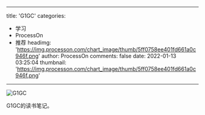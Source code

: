 
---
title: 'G1GC'
categories: 
 - 学习
 - ProcessOn
 - 推荐
headimg: 'https://img.processon.com/chart_image/thumb/5ff0758ee401fd661a0c946f.png'
author: ProcessOn
comments: false
date: 2022-01-13 03:25:04
thumbnail: 'https://img.processon.com/chart_image/thumb/5ff0758ee401fd661a0c946f.png'
---

<div>   
<img class="thumb" alt="G1GC" src="https://img.processon.com/chart_image/thumb/5ff0758ee401fd661a0c946f.png" referrerpolicy="no-referrer">
<p>G1GC的读书笔记。</p>  
</div>
            